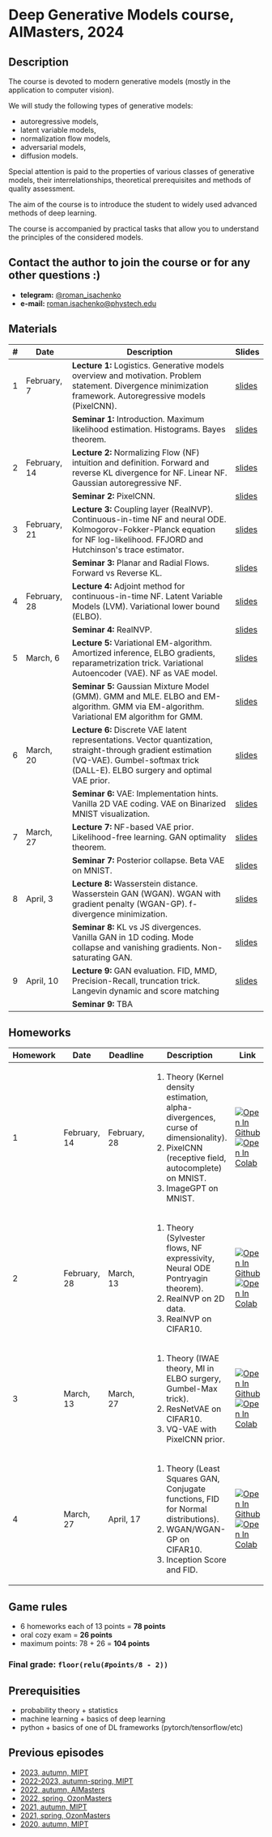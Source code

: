 # Deep Generative Models course, AIMasters, 2024

## Description
The course is devoted to modern generative models (mostly in the application to computer vision).

We will study the following types of generative models:
- autoregressive models,
- latent variable models,
- normalization flow models,
- adversarial models,
- diffusion models.

Special attention is paid to the properties of various classes of generative models, their interrelationships, theoretical prerequisites and methods of quality assessment.

The aim of the course is to introduce the student to widely used advanced methods of deep learning.

The course is accompanied by practical tasks that allow you to understand the principles of the considered models.

## Contact the author to join the course or for any other questions :)

- **telegram:** [@roman_isachenko](https://t.me/roman_isachenko)
- **e-mail:** roman.isachenko@phystech.edu

## Materials

| # | Date | Description | Slides |
|---|---|---|---|
| 1 | February, 7 | <b>Lecture 1:</b> Logistics. Generative models overview and motivation. Problem statement. Divergence minimization framework. Autoregressive models (PixelCNN). | [slides](lectures/lecture1/Lecture1.pdf) |
|  |  | <b>Seminar 1:</b> Introduction. Maximum likelihood estimation. Histograms. Bayes theorem. | [slides](seminars/seminar1/seminar1.ipynb) |
| 2 | February, 14 | <b>Lecture 2:</b> Normalizing Flow (NF) intuition and definition. Forward and reverse KL divergence for NF. Linear NF. Gaussian autoregressive NF. | [slides](lectures/lecture2/Lecture2.pdf) |
|  |  | <b>Seminar 2:</b> PixelCNN. | [slides](seminars/seminar2/seminar2.ipynb) |
| 3 | February, 21 | <b>Lecture 3:</b> Coupling layer (RealNVP). Continuous-in-time NF and neural ODE. Kolmogorov-Fokker-Planck equation for NF log-likelihood. FFJORD and Hutchinson's trace estimator. | [slides](lectures/lecture3/Lecture3.pdf) |
|  |  | <b>Seminar 3:</b> Planar and Radial Flows. Forward vs Reverse KL. | [slides](seminars/seminar3/seminar3.ipynb) |
| 4 | February, 28 | <b>Lecture 4:</b> Adjoint method for continuous-in-time NF. Latent Variable Models (LVM). Variational lower bound (ELBO). | [slides](lectures/lecture4/Lecture4.pdf) |
|  |  | <b>Seminar 4:</b> RealNVP. | [slides](seminars/seminar4/real_nvp_notes.ipynb) |
| 5 | March, 6 | <b>Lecture 5:</b> Variational EM-algorithm. Amortized inference, ELBO gradients, reparametrization trick. Variational Autoencoder (VAE). NF as VAE model. | [slides](lectures/lecture5/Lecture5.pdf) |
|  |  | <b>Seminar 5:</b> Gaussian Mixture Model (GMM). GMM and MLE. ELBO and EM-algorithm. GMM via EM-algorithm. Variational EM algorithm for GMM. | [slides](seminars/seminar5/seminar5.ipynb) |
| 6 | March, 20 | <b>Lecture 6:</b> Discrete VAE latent representations. Vector quantization, straight-through gradient estimation (VQ-VAE). Gumbel-softmax trick (DALL-E). ELBO surgery and optimal VAE prior.  | [slides](lectures/lecture6/Lecture6.pdf) |
|  |  | <b>Seminar 6:</b>  VAE: Implementation hints. Vanilla 2D VAE coding. VAE on Binarized MNIST visualization. | [slides](seminars/seminar6/seminar6.ipynb) |
| 7 | March, 27 | <b>Lecture 7:</b> NF-based VAE prior. Likelihood-free learning. GAN optimality theorem.  | [slides](lectures/lecture7/Lecture7.pdf) |
|  |  | <b>Seminar 7:</b> Posterior collapse. Beta VAE on MNIST. | [slides](seminars/seminar7/seminar7.ipynb) |
| 8 | April, 3 | <b>Lecture 8:</b> Wasserstein distance. Wasserstein GAN (WGAN). WGAN with gradient penalty (WGAN-GP). f-divergence minimization. | [slides](lectures/lecture8/Lecture8.pdf) |
|  |  | <b>Seminar 8:</b> KL vs JS divergences. Vanilla GAN in 1D coding. Mode collapse and vanishing gradients. Non-saturating GAN. | [slides](seminars/seminar8/seminar8.ipynb) |
| 9 | April, 10 | <b>Lecture 9:</b> GAN evaluation. FID, MMD, Precision-Recall, truncation trick. Langevin dynamic and score matching | [slides](lectures/lecture9/Lecture9.pdf) |
|  |  | <b>Seminar 9:</b> TBA |  |
<!---
| 10 | April, 17 | <b>Lecture 10:</b>  |  |
|  |  | <b>Seminar 10:</b> StyleGAN: end discussions. Energy-Based models. |  |
| 11 | April, 24 | <b>Lecture 11:</b> Gaussian diffusion process. Gaussian diffusion model as VAE, derivation of ELBO. |  |
|  |  | <b>Seminar 11:</b> Gaussian diffusion process basics. |
| 12 | May, 8 | <b>Lecture 12:</b> Denoising diffusion probabilistic model (DDPM): reparametrization and overview. Kolmogorov-Fokker-Planck equation. SDE basics. |  |
|  |  | <b>Seminar 12:</b> Fast samplers: iDDPM and DDIM |  |
| 13 | May, 15 | <b>Lecture 13:</b> Score matching: implicit/sliced score matching, denoising score matching. Noise Conditioned Score Network (NCSN). DDPM vs NCSN. |  |
|  |  | <b>Seminar 13:</b> Noise Conditioned Score Network |  |
| 14 | May, 22 | <b>Lecture 14:</b> Variance Preserving and Variance Exploding SDEs. Model guidance: classifier guidance, classfier-free guidance. |  |
|  |  | <b>Seminar 14:</b> TBA |  |
-->

## Homeworks
| Homework | Date | Deadline | Description | Link |
|---------|------|-------------|--------|-------|
| 1 | February, 14 | February, 28 | <ol><li>Theory (Kernel density estimation, alpha-divergences, curse of dimensionality).</li><li>PixelCNN (receptive field, autocomplete) on MNIST.</li><li>ImageGPT on MNIST.</li></ol> | [![Open In Github](https://img.shields.io/static/v1.svg?logo=github&label=Repo&message=Open%20in%20Github&color=lightgrey)](homeworks/hw1.ipynb)<br>[![Open In Colab](https://colab.research.google.com/assets/colab-badge.svg)](https://colab.research.google.com/github/r-isachenko/2024-DGM-AIMasters-course/blob/main/homeworks/hw1.ipynb) |
| 2 | February, 28 | March, 13 | <ol><li>Theory (Sylvester flows, NF expressivity, Neural ODE Pontryagin theorem).</li><li>RealNVP on 2D data.</li><li>RealNVP on CIFAR10.</li></ol> | [![Open In Github](https://img.shields.io/static/v1.svg?logo=github&label=Repo&message=Open%20in%20Github&color=lightgrey)](homeworks/hw2.ipynb)<br>[![Open In Colab](https://colab.research.google.com/assets/colab-badge.svg)](https://colab.research.google.com/github/r-isachenko/2024-DGM-AIMasters-course/blob/main/homeworks/hw2.ipynb) |
| 3 | March, 13 | March, 27 | <ol><li>Theory (IWAE theory, MI in ELBO surgery, Gumbel-Max trick).</li><li>ResNetVAE on CIFAR10.</li><li>VQ-VAE with PixelCNN prior.</li></ol> | [![Open In Github](https://img.shields.io/static/v1.svg?logo=github&label=Repo&message=Open%20in%20Github&color=lightgrey)](homeworks/hw3.ipynb)<br>[![Open In Colab](https://colab.research.google.com/assets/colab-badge.svg)](https://colab.research.google.com/github/r-isachenko/2024-DGM-AIMasters-course/blob/main/homeworks/hw3.ipynb) |
| 4 | March, 27 | April, 17 | <ol><li>Theory (Least Squares GAN, Conjugate functions, FID for Normal distributions).</li><li>WGAN/WGAN-GP on CIFAR10.</li><li>Inception Score and FID.</li></ol> | [![Open In Github](https://img.shields.io/static/v1.svg?logo=github&label=Repo&message=Open%20in%20Github&color=lightgrey)](homeworks/hw4.ipynb)<br>[![Open In Colab](https://colab.research.google.com/assets/colab-badge.svg)](https://colab.research.google.com/github/r-isachenko/2024-DGM-AIMasters-course/blob/main/homeworks/hw4.ipynb) |
<!---
| 5 | April, 17 | May, 1 |  |  |
| 6 | May, 1 | May, 22 |  |  |
-->

## Game rules
- 6 homeworks each of 13 points = **78 points**
- oral cozy exam = **26 points**
- maximum points: 78 + 26 = **104 points**
### Final grade: `floor(relu(#points/8 - 2))`

## Prerequisities
- probability theory + statistics
- machine learning + basics of deep learning
- python + basics of one of DL frameworks (pytorch/tensorflow/etc)

## Previous episodes
- [2023, autumn, MIPT](https://github.com/r-isachenko/2023-DGM-MIPT-course)
- [2022-2023, autumn-spring, MIPT](https://github.com/r-isachenko/2022-2023-DGM-MIPT-course)
- [2022, autumn, AIMasters](https://github.com/r-isachenko/2022-2023-DGM-AIMasters-course)
- [2022, spring, OzonMasters](https://github.com/r-isachenko/2022-DGM-Ozon-course)
- [2021, autumn, MIPT](https://github.com/r-isachenko/2021-DGM-MIPT-course)
- [2021, spring, OzonMasters](https://github.com/r-isachenko/2021-DGM-Ozon-course)
- [2020, autumn, MIPT](https://github.com/r-isachenko/2020-DGM-MIPT-course)

